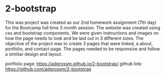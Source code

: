 # 2-bootstrap

This was project was created as our 2nd homework assignment (7th day) for the Bootcamp full time 3 month session. The website was created using css and bootstrap components. We were given instructions and images on how the page needs to look and be laid out in 3 different sizes. The objective of the project was to create 3 pages that were linked, a about, portfolio, and contact page. The pages needed to be responsive and follow a similiar design and layout.  

portfolio page: https://adgrossm.github.io/2-bootstrap/
github link: https://github.com/adgrossm/2-bootstrap

